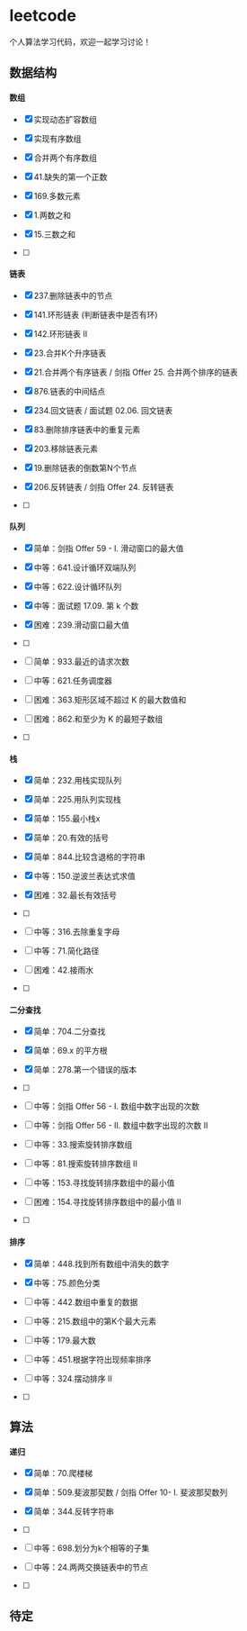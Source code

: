 # leetcode
个人算法学习代码，欢迎一起学习讨论！

## 数据结构

#### 数组

-[x] 实现动态扩容数组

-[x] 实现有序数组

-[x] 合并两个有序数组

-[x] 41.缺失的第一个正数

-[x] 169.多数元素

-[x] 1.两数之和

-[x] 15.三数之和

-[ ] 

#### 链表

-[x] 237.删除链表中的节点

-[x] 141.环形链表 (判断链表中是否有环)

-[x] 142.环形链表 II

-[x] 23.合并K个升序链表

-[x] 21.合并两个有序链表 / 剑指 Offer 25. 合并两个排序的链表

-[x] 876.链表的中间结点

-[x] 234.回文链表 / 面试题 02.06. 回文链表

-[x] 83.删除排序链表中的重复元素

-[x] 203.移除链表元素

-[x] 19.删除链表的倒数第N个节点

-[x] 206.反转链表 / 剑指 Offer 24. 反转链表

-[ ] 

#### 队列

-[x] 简单：剑指 Offer 59 - I. 滑动窗口的最大值

-[x] 中等：641.设计循环双端队列

-[x] 中等：622.设计循环队列

-[x] 中等：面试题 17.09. 第 k 个数

-[x] 困难：239.滑动窗口最大值

-[ ] 

-[ ] 简单：933.最近的请求次数

-[ ] 中等：621.任务调度器

-[ ] 困难：363.矩形区域不超过 K 的最大数值和

-[ ] 困难：862.和至少为 K 的最短子数组

-[ ] 

#### 栈

-[x] 简单：232.用栈实现队列

-[x] 简单：225.用队列实现栈

-[x] 简单：155.最小栈x

-[x] 简单：20.有效的括号

-[x] 简单：844.比较含退格的字符串

-[x] 中等：150.逆波兰表达式求值

-[x] 困难：32.最长有效括号

-[ ] 

-[ ] 中等：316.去除重复字母

-[ ] 中等：71.简化路径

-[ ] 困难：42.接雨水

-[ ] 

#### 二分查找
-[x] 简单：704.二分查找

-[x] 简单：69.x 的平方根

-[x] 简单：278.第一个错误的版本

-[ ] 

-[ ] 中等：剑指 Offer 56 - I. 数组中数字出现的次数

-[ ] 中等：剑指 Offer 56 - II. 数组中数字出现的次数 II

-[ ] 中等：33.搜索旋转排序数组

-[ ] 中等：81.搜索旋转排序数组 II

-[ ] 中等：153.寻找旋转排序数组中的最小值

-[ ] 困难：154.寻找旋转排序数组中的最小值 II

-[ ] 

#### 排序

-[x] 简单：448.找到所有数组中消失的数字

-[x] 中等：75.颜色分类

-[ ] 中等：442.数组中重复的数据

-[ ] 中等：215.数组中的第K个最大元素

-[ ] 中等：179.最大数

-[ ] 中等：451.根据字符出现频率排序

-[ ] 中等：324.摆动排序 II

-[ ] 

## 算法

#### 递归

-[x] 简单：70.爬楼梯

-[x] 简单：509.斐波那契数 / 剑指 Offer 10- I. 斐波那契数列

-[x] 简单：344.反转字符串

-[ ] 

-[ ] 中等：698.划分为k个相等的子集

-[ ] 中等：24.两两交换链表中的节点

-[ ] 

## 待定

